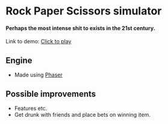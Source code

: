 # Rock Paper Scissors simulator
#### Perhaps the most intense shit to exists in the 21st century.

Link to demo:
[Click to play](https://rock-paper-scissors-simulator-game-billowing-silence-6513.fly.dev/)
## Engine
* Made using [Phaser](https://phaser.io/)
## Possible improvements
*  Features etc.
* Get drunk with friends and place bets on winning item.
